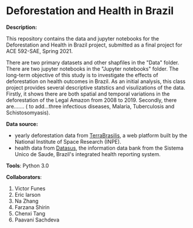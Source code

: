 # Deforestation and Health in Brazil

**Description:** 

This repository contains the data and jupyter notebooks for the Deforestation and Health in Brazil project, submitted as a final project for ACE 592-SAE, Spring 2021. 

There are two primary datasets and other shapfiles in the "Data" folder. There are two jupyter notebooks in the "Jupyter notebooks" folder. The long-term objective of this study is to investigate the effects of deforestation on health outcomes in Brazil. As an initial analysis, this class project provides several descriptive statstics and visulizations of the data. Firstly, it shows there are both spatial and temporal variations in the deforestation of the Legal Amazon from 2008 to 2019. Secondly, there are....... ( to add...three infectious diseases, Malaria, Tuberculosis and Schistosomyasis).


**Data source:** 
- yearly deforestation data from [TerraBrasilis](http://terrabrasilis.dpi.inpe.br/), a web platform built by the National Institute of Space Research (INPE). 
- health data from [Datasus](http://datasus1.saude.gov.br/), the information data bank from the Sistema Unico de Saude, Brazil's integrated health reporting system.  

**Tools**: Python 3.0

**Collaborators**:
1. Victor Funes
2. Eric larson
3. Na Zhang
4. Farzana Shirin
5. Chenxi Tang
6. Paavani Sachdeva
